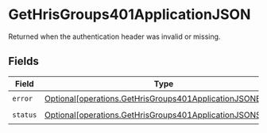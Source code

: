 # GetHrisGroups401ApplicationJSON

Returned when the authentication header was invalid or missing.


## Fields

| Field                                                                                                                              | Type                                                                                                                               | Required                                                                                                                           | Description                                                                                                                        |
| ---------------------------------------------------------------------------------------------------------------------------------- | ---------------------------------------------------------------------------------------------------------------------------------- | ---------------------------------------------------------------------------------------------------------------------------------- | ---------------------------------------------------------------------------------------------------------------------------------- |
| `error`                                                                                                                            | [Optional[operations.GetHrisGroups401ApplicationJSONError]](undefined/models/operations/gethrisgroups401applicationjsonerror.md)   | :heavy_check_mark:                                                                                                                 | N/A                                                                                                                                |
| `status`                                                                                                                           | [Optional[operations.GetHrisGroups401ApplicationJSONStatus]](undefined/models/operations/gethrisgroups401applicationjsonstatus.md) | :heavy_check_mark:                                                                                                                 | N/A                                                                                                                                |